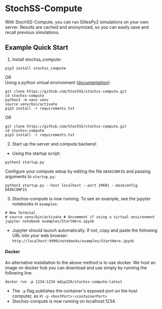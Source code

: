 # StochSS-Compute

With StochSS-Compute, you can run GillesPy2 simulations on your own server. Results are cached and anonymized, so you
can easily save and recall previous simulations. 

## Example Quick Start

1. Install stochss_compute:
```
pip3 install stochss_compute
```
OR  
Using a python virtual environment ([documentation](https://packaging.python.org/guides/installing-using-pip-and-virtual-environments/#creating-a-virtual-environment)):
```
git clone https://github.com/StochSS/stochss-compute.git
cd stochss-compute
python3 -m venv venv 
source venv/bin/activate
pip3 install -r requirements.txt
```
OR
```
git clone https://github.com/StochSS/stochss-compute.git
cd stochss-compute
pip3 install -r requirements.txt
```

2. Start up the server and compute backend:
- Using the startup script:
```
python3 startup.py
```
Configure your compute setup by editing the file `DASKCONFIG` and passing arguments to `startup.py`:
```
python3 startup.py --host localhost --port 29681 --daskconfig DASKCONFIG
```
3. Stochss-compute is now running. To see an example, see the jupyter notebooks in `examples`:
```
# New Terminal 
# source venv/bin/activate # Uncomment if using a virtual environment
jupyter notebook examples/StartHere.ipynb
```
- Jupyter should launch automatically. If not, copy and paste the following URL into your web browser:  
`http://localhost:9999/notebooks/examples/StartHere.ipynb`

#### Docker
An alternative installation to the above method is to use docker. We host an image on docker hub you can download and use simply by running the following line.


```
docker run -p 1234:1234 mdip226/stochss-compute:latest
```

- The `-p` flag publishes the container's exposed port on the host computer, as in `-p <hostPort>:<containerPort>`
- Stochss-compute is now running on localhost:1234.

<!-- #### Minikube
- A third usage of StochSS compute it to use it with "Minikube", which is part of [Kubernetes](https://kubernetes.io/).
- Requires `minikube`, `docker`, and `kubectl` to be installed. Then:
```
minikube start
cd into kubernetes directory
kubectl apply -f api_deployment.yaml
minikube dashboard
```
- Now, wait for the stochss-compute container to be created.

- From here, there are two ways to access the cluster. -->

<!-- ##### To set up local access:
`minikube service --url stochss-compute-service`
- exposes external IP (on EKS or otherwise this is handled by your cloud provider)
- use this host and IP when calling ComputeServer()
- first time will be slow because the dask containers have to start up

##### To use ngrok to set up public access  (ngrok.com to sign up for a free account and download/install):
```
url=$(minikube service --url stochss-compute-service)
ngrok http $url
```
- use this URL when calling ComputeServer() -->


<!-- ## Usage

- The easiest way to run stochss-compute simulations is via Jupyter notebooks:

```python
import numpy, gillespy2

# Import stochss-compute.
from stochss-compute import RemoteSimulation, ComputeServer

# Define your GillesPy2 model.
class ToggleSwitch(gillespy2.Model):
    """ Gardner et al. Nature (1999)
    'Construction of a genetic toggle switch in Escherichia coli'
    """
    def __init__(self, parameter_values=None):
        gillespy2.Model.__init__(self, name="toggle_switch")
        
        # Parameters
        alpha1 = gillespy2.Parameter(name='alpha1', expression=1)
        alpha2 = gillespy2.Parameter(name='alpha2', expression=1)
        beta = gillespy2.Parameter(name='beta', expression="2.0")
        gamma = gillespy2.Parameter(name='gamma', expression="2.0")
        mu = gillespy2.Parameter(name='mu', expression=1.0)
        self.add_parameter([alpha1, alpha2, beta, gamma, mu])

        # Species
        U = gillespy2.Species(name='U', initial_value=10)
        V = gillespy2.Species(name='V', initial_value=10)
        self.add_species([U, V])

        # Reactions
        cu = gillespy2.Reaction(name="r1",reactants={}, products={U:1}, propensity_function="alpha1/(1+pow(V,beta))")
        cv = gillespy2.Reaction(name="r2",reactants={}, products={V:1}, propensity_function="alpha2/(1+pow(U,gamma))")
        du = gillespy2.Reaction(name="r3",reactants={U:1}, products={}, rate=mu)
        dv = gillespy2.Reaction(name="r4",reactants={V:1}, products={}, rate=mu)
        
        self.add_reaction([cu,cv,du,dv])
        self.timespan(numpy.linspace(0,100,101))
        
# Instantiate a new instance of the model.
model = ToggleSwitch()

# Run the model on a stochss-compute server instance running on localhost. 
# The default port is 1234, but will depend on how you choose to set it up.
results = RemoteSimulation.on(ComputeServer("127.0.0.1", port=1234)).with_model(model).run()

# Wait for the simulation to finish.
results.wait()

# Plot the results.
results.plot()
``` -->
